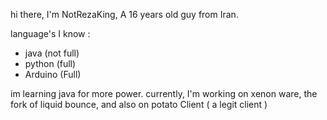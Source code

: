 hi there, I'm NotRezaKing, A 16 years old guy from Iran.

language's I know : 
- java (not full)
- python (full)
- Arduino (Full)

im learning java for more power.
currently, I'm working on xenon ware, the fork of liquid bounce, and also on potato Client ( a legit client ) 
